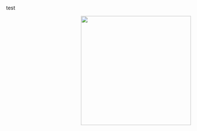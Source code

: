 <!-- ![metrics](https://metrics.lecoq.io/haseul?template=classic&config.timezone=Asia%2FSingapore) -->

<!--- <img src="https://i.imgur.com/3BVx67n.gif" width="150"/> -->

<!--- ![ViewCount](https://views.whatilearened.today/views/github/heizes/views.svg?cache=remove) -->
test

<a href="https://github.com/kittinan/spotify-github-profile">
  <img height="300" align="right" src="https://spotify-github-profile.vercel.app/api/view?uid=tzqmjty3vssn0dnh9ersqi44v&cover_image=true&theme=default">
</a>
